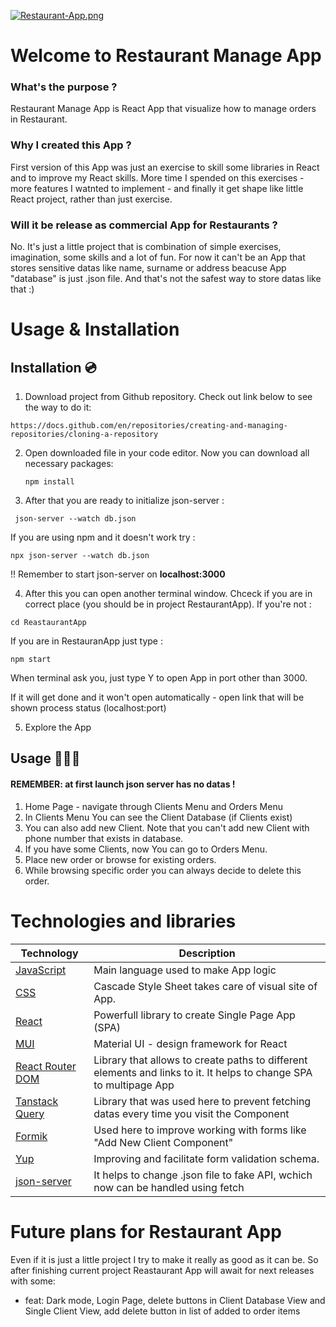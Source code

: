 [![Restaurant-App.png](https://i.postimg.cc/cLR5Cgj2/Restaurant-App.png)](https://postimg.cc/CRK461ws)

# Welcome to Restaurant Manage App

### What's the purpose ?
Restaurant Manage App is React App that visualize how to manage orders in Restaurant.


### Why I created this App ?
First version of this App was just an exercise to skill some libraries in React and to improve my React skills.
More time I spended on this exercises - more features I watnted to implement - and finally it get shape like little React project, rather than just exercise.

### Will it be release as commercial App for Restaurants ?
No. It's just a little project that is combination of simple exercises, imagination, some skills and a lot of fun. 
For now it can't be an App that stores sensitive datas like name, surname or address beacuse App "database" is just .json file. And that's not the safest way to store datas like that :)

# Usage & Installation 

## Installation 💿

1. Download project from Github repository. Check out link below to see the way to do it:
```link
https://docs.github.com/en/repositories/creating-and-managing-repositories/cloning-a-repository
```
2. Open downloaded file in your code editor. Now you can download all necessary packages:
    ```
    npm install
    ```


3. After that you are ready to initialize json-server :
```
 json-server --watch db.json
```

If you are using npm and it doesn't work try :
```
npx json-server --watch db.json
```

!! Remember to start json-server on **localhost:3000** 

4. After this you can open another terminal window. Chceck if you are in correct place (you should be in project RestaurantApp). If you're not :
```
cd ReastaurantApp
```
If you are in RestauranApp just type : 
```
npm start 
```

When terminal ask you, just type Y to open App in port  other than 3000.

If it will get done and it won't open automatically - open link that will be shown process status (localhost:port)


5. Explore the App

## Usage 🧑🏼‍🍳

#### REMEMBER: at first launch json server has no datas !

1. Home Page - navigate through Clients Menu and Orders Menu
2. In Clients Menu You can see the Client Database (if Clients exist)
3. You can also add new Client. Note that you can't add new Client with phone number that exists in database.
4. If you have some Clients, now You can go to Orders Menu.
5. Place new order or browse for existing orders.
6. While browsing specific order you can always decide to delete this order.


# Technologies and libraries

| Technology | Description |
|------------|------------|
|[JavaScript](https://www.javascript.com/)| Main language used to make App logic|
|[CSS](https://css-tricks.com/)| Cascade Style Sheet takes care of visual site of App.|
|[React](https://pl.reactjs.org/)| Powerfull library to create Single Page App (SPA) |
|[MUI](https://mui.com/)| Material UI - design framework for React |
|[React Router DOM](https://reactrouter.com/en/main)| Library that allows to create paths to different elements and links to it. It helps to change SPA to multipage App|
|[Tanstack Query](https://tanstack.com/query/v4)| Library that was used here to prevent fetching datas every time you visit the Component|
|[Formik](https://tanstack.com/query/v4)|Used here to improve working with forms like "Add New Client Component"|
|[Yup](https://www.npmjs.com/package/yup)|Improving and facilitate form validation schema.|
|[json-server](https://www.npmjs.com/package/json-server)|It helps to change .json file to fake API, wchich now can be handled using fetch|



# Future plans for Restaurant App
Even if it is just a little project I try to make it really as good as it can be. So after finishing current project Reastaurant App will await for next releases with some:

* feat: Dark mode, Login Page, delete buttons in Client Database View and Single Client View, add delete button in list of added to order items
